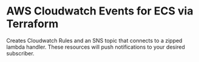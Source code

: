 # AWS Cloudwatch Events for ECS via Terraform

Creates Cloudwatch Rules and an SNS topic that connects to a zipped lambda handler. These resources will push notifications to your desired subscriber.
